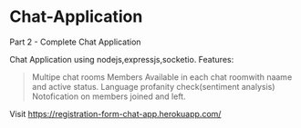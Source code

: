 # Chat-Application
Part 2 - Complete Chat Application

Chat Application using nodejs,expressjs,socketio.
Features: 
>Multipe chat rooms
>Members Available in each chat roomwith naame and active status.
>Language profanity check(sentiment analysis)
>Notofication on members joined and left.

Visit https://registration-form-chat-app.herokuapp.com/
